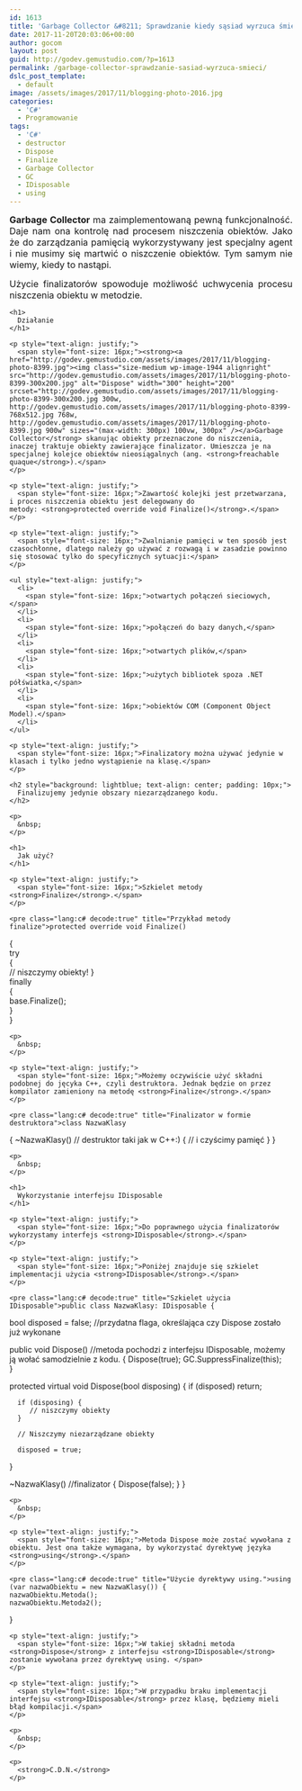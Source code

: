 ```yaml
---
id: 1613
title: 'Garbage Collector &#8211; Sprawdzanie kiedy sąsiad wyrzuca śmieci.'
date: 2017-11-20T20:03:06+00:00
author: gocom
layout: post
guid: http://godev.gemustudio.com/?p=1613
permalink: /garbage-collector-sprawdzanie-sasiad-wyrzuca-smieci/
dslc_post_template:
  - default
image: /assets/images/2017/11/blogging-photo-2016.jpg
categories:  
  - 'C#'
  - Programowanie
tags:
  - 'C#'
  - destructor
  - Dispose
  - Finalize
  - Garbage Collector
  - GC
  - IDisposable
  - using
---
```

<div id="dslc-theme-content">
  <div id="dslc-theme-content-inner">
    <p style="text-align: justify;">
      <span style="font-size: 16px;"><strong>Garbage Collector</strong> ma zaimplementowaną pewną funkcjonalność. Daje nam ona kontrolę nad procesem niszczenia obiektów. Jako że do zarządzania pamięcią wykorzystywany jest specjalny agent i nie musimy się martwić o niszczenie obiektów. Tym samym nie wiemy, kiedy to nastąpi.</span>
    </p>
    <!--break-->
    <p style="text-align: justify;">
      <span style="font-size: 16px;">Użycie finalizatorów spowoduje możliwość uchwycenia procesu niszczenia obiektu w metodzie.</span>
    </p>
    
    <h1>
      Działanie
    </h1>
    
    <p style="text-align: justify;">
      <span style="font-size: 16px;"><strong><a href="http://godev.gemustudio.com/assets/images/2017/11/blogging-photo-8399.jpg"><img class="size-medium wp-image-1944 alignright" src="http://godev.gemustudio.com/assets/images/2017/11/blogging-photo-8399-300x200.jpg" alt="Dispose" width="300" height="200" srcset="http://godev.gemustudio.com/assets/images/2017/11/blogging-photo-8399-300x200.jpg 300w, http://godev.gemustudio.com/assets/images/2017/11/blogging-photo-8399-768x512.jpg 768w, http://godev.gemustudio.com/assets/images/2017/11/blogging-photo-8399.jpg 900w" sizes="(max-width: 300px) 100vw, 300px" /></a>Garbage Collector</strong> skanując obiekty przeznaczone do niszczenia, inaczej traktuje obiekty zawierające finalizator. Umieszcza je na specjalnej kolejce obiektów nieosiągalnych (ang. <strong>freachable quaque</strong>).</span>
    </p>
    
    <p style="text-align: justify;">
      <span style="font-size: 16px;">Zawartość kolejki jest przetwarzana, i proces niszczenia obiektu jest delegowany do metody: <strong>protected override void Finalize()</strong>.</span>
    </p>
    
    <p style="text-align: justify;">
      <span style="font-size: 16px;">Zwalnianie pamięci w ten sposób jest czasochłonne, dlatego należy go używać z rozwagą i w zasadzie powinno się stosować tylko do specyficznych sytuacji:</span>
    </p>
    
    <ul style="text-align: justify;">
      <li>
        <span style="font-size: 16px;">otwartych połączeń sieciowych,</span>
      </li>
      <li>
        <span style="font-size: 16px;">połączeń do bazy danych,</span>
      </li>
      <li>
        <span style="font-size: 16px;">otwartych plików,</span>
      </li>
      <li>
        <span style="font-size: 16px;">użytych bibliotek spoza .NET półświatka,</span>
      </li>
      <li>
        <span style="font-size: 16px;">obiektów COM (Component Object Model).</span>
      </li>
    </ul>
    
    <p style="text-align: justify;">
      <span style="font-size: 16px;">Finalizatory można używać jedynie w klasach i tylko jedno wystąpienie na klasę.</span>
    </p>
    
    <h2 style="background: lightblue; text-align: center; padding: 10px;">
      Finalizujemy jedynie obszary niezarządzanego kodu.
    </h2>
    
    <p>
      &nbsp;
    </p>
    
    <h1>
      Jak użyć?
    </h1>
    
    <p style="text-align: justify;">
      <span style="font-size: 16px;">Szkielet metody <strong>Finalize</strong>.</span>
    </p>
    
    <pre class="lang:c# decode:true" title="Przykład metody finalize">protected override void Finalize()  
{  
    try  
    {  
        // niszczymy obiekty!
    }  
    finally  
    {  
        base.Finalize();  
    }  
}</pre>
    
    <p>
      &nbsp;
    </p>
    
    <p style="text-align: justify;">
      <span style="font-size: 16px;">Możemy oczywiście użyć składni podobnej do jęcyka C++, czyli destruktora. Jednak będzie on przez kompilator zamieniony na metodę <strong>Finalize</strong>.</span>
    </p>
    
    <pre class="lang:c# decode:true" title="Finalizator w formie destruktora">class NazwaKlasy
{
    ~NazwaKlasy()  // destruktor taki jak w C++:)
    {
        // i czyścimy pamięć
    }
}</pre>
    
    <p>
      &nbsp;
    </p>
    
    <h1>
      Wykorzystanie interfejsu IDisposable
    </h1>
    
    <p style="text-align: justify;">
      <span style="font-size: 16px;">Do poprawnego użycia finalizatorów wykorzystamy interfejs <strong>IDisposable</strong>.</span>
    </p>
    
    <p style="text-align: justify;">
      <span style="font-size: 16px;">Poniżej znajduje się szkielet implementacji użycia <strong>IDisposable</strong>.</span>
    </p>
    
    <pre class="lang:c# decode:true" title="Szkielet użycia IDisposable">public class NazwaKlasy: IDisposable {  
   bool disposed = false; //przydatna flaga, określająca czy Dispose zostało już wykonane
   
   public void Dispose() //metoda pochodzi z interfejsu IDisposable, możemy ją wołać samodzielnie z kodu.
   { 
      Dispose(true);
      GC.SuppressFinalize(this);           
   }
   
   protected virtual void Dispose(bool disposing)
   {
      if (disposed)
         return; 
      
      if (disposing) {
         // niszczymy obiekty
      }
      
      // Niszczymy niezarządzane obiekty
      
      disposed = true;
   }

   ~NazwaKlasy() //finalizator
   {
      Dispose(false);
   }
}</pre>
    
    <p>
      &nbsp;
    </p>
    
    <p style="text-align: justify;">
      <span style="font-size: 16px;">Metoda Dispose może zostać wywołana z obiektu. Jest ona także wymagana, by wykorzystać dyrektywę języka <strong>using</strong>.</span>
    </p>
    
    <pre class="lang:c# decode:true" title="Użycie dyrektywy using.">using (var nazwaObiektu = new NazwaKlasy()) {
    nazwaObiektu.Metoda();
    nazwaObiektu.Metoda2();
}</pre>
    
    <p style="text-align: justify;">
      <span style="font-size: 16px;">W takiej składni metoda <strong>Dispose</strong> z interfejsu <strong>IDisposable</strong> zostanie wywołana przez dyrektywę using. </span>
    </p>
    
    <p style="text-align: justify;">
      <span style="font-size: 16px;">W przypadku braku implementacji interfejsu <strong>IDisposable</strong> przez klasę, będziemy mieli błąd kompilacji.</span>
    </p>
    
    <p>
      &nbsp;
    </p>
    
    <p>
      <strong>C.D.N.</strong>
    </p>
  </div>
</div>